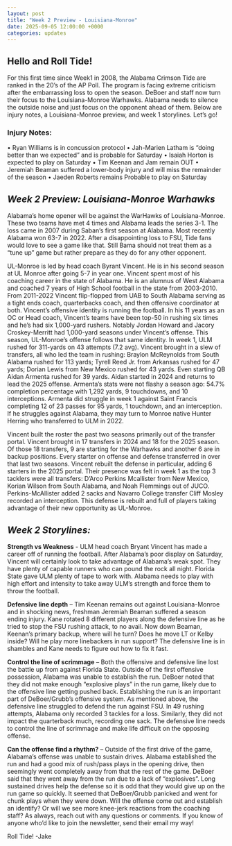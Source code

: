 ```yaml
---
layout: post
title: "Week 2 Preview - Louisiana-Monroe"
date: 2025-09-05 12:00:00 +0000
categories: updates
---
```


## Hello and Roll Tide!

For this first time since Week1 in 2008, the Alabama Crimson Tide are ranked in the 20’s of the AP Poll. The program is facing extreme criticism after the embarrassing loss to open the season. DeBoer and staff now turn their focus to the Louisiana-Monroe Warhawks. Alabama needs to silence the outside noise and just focus on the opponent ahead of them. Below are injury notes, a Louisiana-Monroe preview, and week 1 storylines. Let’s go!

### Injury Notes:
•	Ryan Williams is in concussion protocol 
•	Jah-Marien Latham is “doing better than we expected” and is probable for Saturday
•	Isaiah Horton is expected to play on Saturday
•	Tim Keenan and Jam remain OUT
•	Jeremiah Beaman suffered a lower-body injury and will miss the remainder of the season
•	Jaeden Roberts remains Probable to play on Saturday


## ***Week 2 Preview: Louisiana-Monroe Warhawks***

Alabama’s home opener will be against the WarHawks of Louisiana-Monroe. These two teams have met 4 times and Alabama leads the series 3-1. The loss came in 2007 during Saban’s first season at Alabama. Most recently Alabama won 63-7 in 2022. After a disappointing loss to FSU, Tide fans would love to see a game like that. Still Bama should not treat them as a “tune up” game but rather prepare as they do for any other opponent.

UL-Monroe is led by head coach Byrant Vincent. He is in his second season at UL Monroe after going 5-7 in year one. Vincent spent most of his coaching career in the state of Alabama. He is an alumnus of West Alabama and coached 7 years of High School football in the state from 2003-2010. From 2011-2022 Vincent flip-flopped from UAB to South Alabama serving as a tight ends coach, quarterbacks coach, and then offensive coordinator at both. Vincent’s offensive identity is running the football. In his 11 years as an OC or Head coach, Vincent’s teams have been top-50 in rushing six times and he’s had six 1,000-yard rushers. Notably Jordan Howard and Jacory Croskey-Merritt had 1,000-yard seasons under Vincent’s offense. This season, UL-Monroe’s offense follows that same identity. In week 1, ULM rushed for 311-yards on 43 attempts (7.2 avg). Vincent brought in a slew of transfers, all who led the team in rushing: Braylon McReynolds from South Alabama rushed for 113 yards; Tyrell Reed Jr. from Arkansas rushed for 47 yards; Dorian Lewis from New Mexico rushed for 43 yards. Even starting QB Aidan Armenta rushed for 39 yards. Aidan started in 2024 and returns to lead the 2025 offense. Armenta’s stats were not flashy a season ago: 54.7% completion percentage with 1,292 yards, 9 touchdowns, and 10 interceptions. Armenta did struggle in week 1 against Saint Francis completing 12 of 23 passes for 95 yards, 1 touchdown, and an interception. If he struggles against Alabama, they may turn to Monroe native Hunter Herring who transferred to ULM in 2022.

Vincent built the roster the past two seasons primarily out of the transfer portal. Vincent brought in 17 transfers in 2024 and 18 for the 2025 season. Of those 18 transfers, 9 are starting for the Warhawks and another 6 are in backup positions. Every starter on offense and defense transferred in over that last two seasons. Vincent rebuilt the defense in particular, adding 6 starters in the 2025 portal. Their presence was felt in week 1 as the top 3 tacklers were all transfers: D’Arco Perkins Mcallister from New Mexico, Korian Wilson from South Alabama, and Noah Flemmings out of JUCO. Perkins-McAllister added 2 sacks and Navarro College transfer Cliff Mosley recorded an interception. This defense is rebuilt and full of players taking advantage of their new opportunity as UL-Monroe.


## ***Week 2 Storylines:***

**Strength vs Weakness** - ULM head coach Bryant Vincent has made a career off of running the football. After Alabama’s poor display on Saturday, Vincent will certainly look to take advantage of Alabama’s weak spot. They have plenty of capable runners who can pound the rock all night. Florida State gave ULM plenty of tape to work with.  Alabama needs to play with high effort and intensity to take away ULM’s strength and force them to throw the football.

**Defensive line depth** – Tim Keenan remains out against Louisiana-Monroe and in shocking news, freshman Jeremiah Beaman suffered a season ending injury. Kane rotated 8 different players along the defensive line as he tried to stop the FSU rushing attack, to no avail. Now down Beaman, Keenan’s primary backup, where will he turn? Does he move LT or Kelby inside? Will he play more linebackers in run support? The defensive line is in shambles and Kane needs to figure out how to fix it fast.

**Control the line of scrimmage** – Both the offensive and defensive line lost the battle up from against Florida State. Outside of the first offensive possession, Alabama was unable to establish the run. DeBoer noted that they did not make enough “explosive plays” in the run game, likely due to the offensive line getting pushed back. Establishing the run is an important part of DeBoer/Grubb’s offensive system. As mentioned above, the defensive line struggled to defend the run against FSU. In 49 rushing attempts, Alabama only recorded 3 tackles for a loss. Similarly, they did not impact the quarterback much, recording one sack. The defensive line needs to control the line of scrimmage and make life difficult on the opposing offense.

**Can the offense find a rhythm?** – Outside of the first drive of the game, Alabama’s offense was unable to sustain drives. Alabama established the run and had a good mix of rush/pass plays in the opening drive, then seemingly went completely away from that the rest of the game. DeBoer said that they went away from the run due to a lack of “explosives”. Long sustained drives help the defense so it is odd that they would give up on the run game so quickly. It seemed that DeBoer/Grubb panicked and went for chunk plays when they were down. Will the offense come out and establish an identify? Or will we see more knee-jerk reactions from the coaching staff?
As always, reach out with any questions or comments. If you know of anyone who’d like to join the newsletter, send their email my way!

Roll Tide!
-Jake
